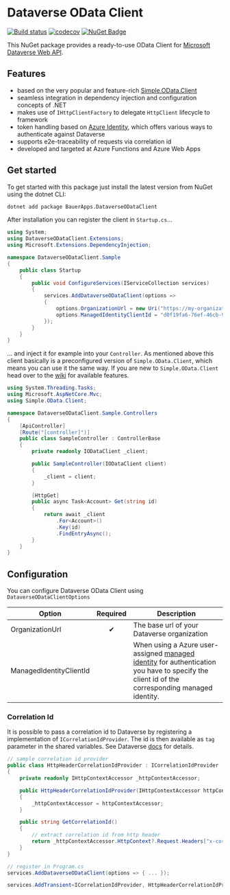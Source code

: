 # Dataverse OData Client

[![Build status](https://github.com/LarsBauer/DataverseODataClient/actions/workflows/dotnet.yml/badge.svg)](https://github.com/LarsBauer/DataverseODataClient/actions/workflows/dotnet.yml)
[![codecov](https://codecov.io/gh/LarsBauer/DataverseODataClient/branch/main/graph/badge.svg?token=C0Y1VMP7YA)](https://codecov.io/gh/LarsBauer/DataverseODataClient)
[![NuGet Badge](https://buildstats.info/nuget/BauerApps.DataverseODataClient)](https://www.nuget.org/packages/BauerApps.DataverseODataClient/)

This NuGet package provides a ready-to-use OData Client
for [Microsoft Dataverse Web API](https://docs.microsoft.com/en-us/powerapps/developer/data-platform/webapi/overview).

## Features

- based on the very popular and
  feature-rich [Simple.OData.Client](https://github.com/simple-odata-client/Simple.OData.Client)
- seamless integration in dependency injection and configuration concepts of .NET
- makes use of `IHttpClientFactory` to delegate `HttpClient` lifecycle to framework
- token handling based on [Azure Identity](https://docs.microsoft.com/en-us/dotnet/api/overview/azure/identity-readme),
  which offers various ways to authenticate against Dataverse
- supports e2e-traceability of requests via correlation id
- developed and targeted at Azure Functions and Azure Web Apps

## Get started

To get started with this package just install the latest version from NuGet using the dotnet CLI:

```bash
dotnet add package BauerApps.DataverseODataClient
```

After installation you can register the client in `Startup.cs`...

```csharp
using System;
using DataverseODataClient.Extensions;
using Microsoft.Extensions.DependencyInjection;

namespace DataverseODataClient.Sample
{
    public class Startup
    {
        public void ConfigureServices(IServiceCollection services)
        {
            services.AddDataverseODataClient(options =>
            {
                options.OrganizationUrl = new Uri("https://my-organization.crm4.dynamics.com");
                options.ManagedIdentityClientId = "d0f19fa6-76ef-46cb-93ac-fcde5a4a6143"; // optional
            });
        }
    }
}
```

... and inject it for example into your `Controller`. As mentioned above this client basically is a preconfigured
version of `Simple.OData.Client`, which means you can use it the same way. If you are new to `Simple.OData.Client` head
over to the [wiki](https://github.com/simple-odata-client/Simple.OData.Client/wiki) for available features.

```csharp
using System.Threading.Tasks;
using Microsoft.AspNetCore.Mvc;
using Simple.OData.Client;

namespace DataverseODataClient.Sample.Controllers
{
    [ApiController]
    [Route("[controller]")]
    public class SampleController : ControllerBase
    {
        private readonly IODataClient _client;

        public SampleController(IODataClient client)
        {
            _client = client;
        }

        [HttpGet]
        public async Task<Account> Get(string id)
        {
            return await _client
                .For<Account>()
                .Key(id)
                .FindEntryAsync();
        }
    }
}
```

## Configuration

You can configure Dataverse OData Client using `DataverseODataClientOptions`

| Option                  | Required | Description                                                                                                                                                                                                                                          |
| ----------------------- | :------: | ---------------------------------------------------------------------------------------------------------------------------------------------------------------------------------------------------------------------------------------------------- |
| OrganizationUrl         |    ✔     | The base url of your Dataverse organization                                                                                                                                                                                                          |
| ManagedIdentityClientId |          | When using a Azure user-assigned [managed identity](https://docs.microsoft.com/en-us/azure/active-directory/managed-identities-azure-resources/overview) for authentication you have to specify the client id of the corresponding managed identity. |

### Correlation Id

It is possible to pass a correlation id to Dataverse by registering a implementation of `ICorrelationIdProvider`. The id is then available as `tag` parameter in the shared variables. See Dataverse [docs](https://learn.microsoft.com/en-us/power-apps/developer/data-platform/understand-the-data-context#passing-a-shared-variable-from-the-api) for details.

```csharp
// sample correlation id provider
public class HttpHeaderCorrelationIdProvider : ICorrelationIdProvider
{
    private readonly IHttpContextAccessor _httpContextAccessor;

    public HttpHeaderCorrelationIdProvider(IHttpContextAccessor httpContextAccessor)
    {
        _httpContextAccessor = httpContextAccessor;
    }

    public string GetCorrelationId()
    {
        // extract correlation id from http header
        return _httpContextAccessor.HttpContext?.Request.Headers["x-correlation-id"];
    }
}

// register in Program.cs
services.AddDataverseODataClient(options => { ... });

services.AddTransient<ICorrelationIdProvider, HttpHeaderCorrelationIdProvider>();
```